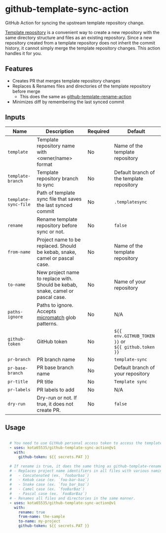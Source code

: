 # github-template-sync-action

GitHub Action for syncing the upstream template repository change.

[Template repository](https://docs.github.com/en/repositories/creating-and-managing-repositories/creating-a-repository-from-a-template)
is a convenient way to create a new repository with the same directory structure and files as an existing repository.
Since a new repository created from a template repository does not inherit the commit history, it cannot simply merge the 
template repository changes. This action handles it for you.

## Features

- Creates PR that merges template repository changes
- Replaces & Renames files and directories of the template repository before merge
  - This does the same as [github-template-rename-action](https://github.com/kota65535/github-template-rename-action)
- Minimizes diff by remembering the last synced commit

## Inputs

| Name                 | Description                                                                                    | Required | Default                                                 |
|----------------------|------------------------------------------------------------------------------------------------|----------|---------------------------------------------------------|
| `template`           | Template repository name with <owner/name> format                                              | No       | Name of the template repository                         |
| `template-branch`    | Template repository branch to sync                                                             | No       | Default branch of the template repository               |
| `template-sync-file` | Path of template sync file that saves the last synced commit                                   | No       | `.templatesync`                                         |
| `rename`             | Rename template repository before sync or not.                                                 | No       | `false`                                                 |
| `from-name`          | Project name to be replaced. Should be kebab, snake, camel or pascal case.                     | No       | Name of the template repository                         |
| `to-name`            | New project name to replace with. Should be kebab, snake, camel or pascal case.                | No       | Name of your repository                                 |
| `paths-ignore`       | Paths to ignore. Accepts [micromatch](https://github.com/micromatch/micromatch) glob patterns. | No       | N/A                                                     |
| `github-token`       | GitHub token                                                                                   | No       | `${{ env.GITHUB_TOKEN }}` or<br/> `${{ github.token }}` | 
| `pr-branch`          | PR branch name                                                                                 | No       | `template-sync`                                         |
| `pr-base-branch`     | PR base branch name                                                                            | No       | Default branch of your repository                       |
| `pr-title`           | PR title                                                                                       | No       | `Template sync`                                         |
| `pr-labels`          | PR labels to add                                                                               | No       | N/A                                                     |
| `dry-run`            | Dry-run or not. If true, it does not create PR.                                                | No       | `false`                                                 |

## Usage

```yaml

  # You need to use GitHub personal access token to access the template repository
  - uses: kota65535/github-template-sync-action@v1
    with:
      github-token: ${{ secrets.PAT }}
  
  # If rename is true, it does the same thing as github-template-rename-action.
  # - Replaces project name identifiers in all files with various naming conventions
  #   - Concatenated (ex. `foobarbaz`)
  #   - Kebab case (ex. `foo-bar-baz`)
  #   - Snake case (ex. `foo_bar_baz`)
  #   - Camel case (ex. `fooBarBaz`)
  #   - Pascal case (ex. `FooBarBaz`)
  # - Renames all files and directories in the same manner.
  - uses: kota65535/github-template-sync-action@v1
    with: 
      rename: true
      from-name: the-sample
      to-name: my-project
      github-token: ${{ secrets.PAT }}
  
```
